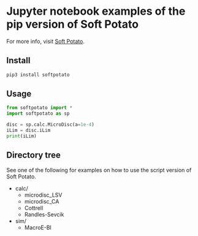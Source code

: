 # Jupyter notebook examples of the pip version of Soft Potato

For more info, visit [Soft Potato](https://oliverrdz.xyz/soft-potato).

## Install
``` python
pip3 install softpotato

```

## Usage
``` python
from softpotato import *
import softpotato as sp

disc = sp.calc.MicroDisc(a=1e-4)
iLim = disc.iLim
print(iLim)

```
## Directory tree

See one of the following for examples on how to use the script version of Soft Potato.

* calc/
    * microdisc_LSV
    * microdisc_CA
    * Cottrell
    * Randles-Sevcik
* sim/
    * MacroE-BI
